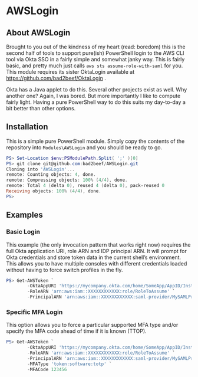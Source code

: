 # AWSLogin
## About AWSLogin
Brought to you out of the kindness of my heart (read: boredom) this is the second half of tools to support pure(ish) PowerShell login to the AWS CLI tool via Okta SSO in a fairly simple and somewhat janky way. This is fairly basic, and pretty much just calls `aws sts assume-role-with-saml` for you. This module requires its sister OktaLogin available at https://github.com/bad2beef/OktaLogin .

Okta has a Java applet to do this. Several other projects exist as well. Why another one? Again, I was bored. But more importantly I like to compute fairly light. Having a pure PowerShell way to do this suits my day-to-day a bit better than other options.

## Installation
This is a simple pure PowerShell module. Simply copy the contents of the repository into `Modules\AWSLogin` and you should be ready to go.
```powershell
PS> Set-Location $env:PSModulePath.Split( ';' )[0]
PS> git clone git@github.com:bad2beef/AWSLogin.git
Cloning into 'AWSLogin'...
remote: Counting objects: 4, done.
remote: Compressing objects: 100% (4/4), done.
remote: Total 4 (delta 0), reused 4 (delta 0), pack-reused 0
Receiving objects: 100% (4/4), done.
PS>
```

## Examples
### Basic Login
This example (the only invocation pattern that works right now) requires the full Okta application URI, role ARN and IDP principal ARN. It will prompt for Okta credentials and store token data in the current shell’s environment. This allows you to have multiple consoles with different credentials loaded without having to force switch profiles in the fly.
```powershell
PS> Get-AWSToken `
        -OktaAppURI 'https://mycompany.okta.com/home/SomeApp/AppID/Instance' `
        -RoleARN 'arn:aws:iam::XXXXXXXXXXXX:role/RoleToAssume' `
        -PrincipalARN 'arn:aws:iam::XXXXXXXXXXXX:saml-provider/MySAMLProvider'
```
### Specific MFA Login
This option allows you to force a particular supported MFA type and/or specify the MFA code ahead of time if it is known (TTOP).
```powershell
PS> Get-AWSToken `
        -OktaAppURI 'https://mycompany.okta.com/home/SomeApp/AppID/Instance' `
        -RoleARN 'arn:aws:iam::XXXXXXXXXXXX:role/RoleToAssume' `
        -PrincipalARN 'arn:aws:iam::XXXXXXXXXXXX:saml-provider/MySAMLProvider' `
        -MFAType 'token:software:totp' `
        -MFACode 123456
```